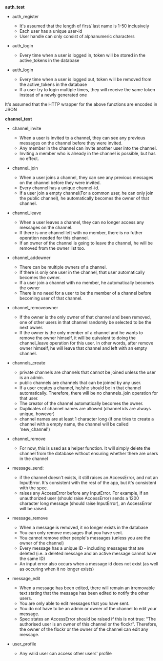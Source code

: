 **auth_test**


* auth_register
	* It's assumed that the length of first/ last name is 1-50 inclusively
	* Each user has a unique user-id
	* User handle can only consist of alphanumeric characters

* auth_login
    * Every time when a user is logged in, token will be stored in the active_tokens in the database

* auth_login
    * Every time when a user is logged out, token will be removed from the active_tokens in the database
    * If a user try to login multiple times, they will receive the same token instead of a newly generated one

It's assumed that the HTTP wrapper for the above functions are encoded in JSON

**channel_test**

* channel_invite
    * When a user is invited to a channel, they can see any previous messages on the channel before they were invited.
    * Any member in the channel can invite another user into the channel.
    * Inviting a member who is already in the channel is possible, but has no effect.

* channel_join
    * When a user joins a channel, they can see any previous messages on the channel before they were invited.
    * Every channel has a unique channel-id.
    * If a user join a empty channel(For a common user, he can only join the public channel), he automatically becomes the owner of that channel.

* channel_leave
    * When a user leaves a channel, they can no longer access any messages on the channel.
    * If there is one channel left with no member, there is no futher operation needed for this channel.
    * If an owner of the channel is going to leave the channel, he will be removed from the owner list too.
  
* channel_addowner
    * There can be multiple owners of a channel.
    * If there is only one user in the channel, that user automatically becomes the owner.
    * If a user join a channel with no member, he automatically becomes the owner
    * There is no need for a user to be the member of a channel before becoming user of that channel.
  
* channel_removeowner
    * If the owner is the only owner of that channel and been removed, one of other users in that channel randomly be selected to be the next owner.
    * If the owner is the only member of a channel and he wants to remove the owner himself, it will be quivalent to doing the channel_leave operation for this user. In other words, after remove owner himself, he will leave that channel and left with an empty channel.

* channels_create
    * private channels are channels that cannot be joined unless the user is an admin.
    * public channels are channels that can be joined by any user.
    * If a user creates a channel, he/she should be in that channel automatically. Therefore, there will be no channels_join operation for that user.
    * The creator of the channel automatically becomes the owner.
    * Duplicates of channel names are allowed (channel ids are always unique, however)
    * channel names are at least 1 character long (if one tries to create a channel with a empty name, the channel will be called 'new_channel')

* channel_remove
    * For now, this is used as a helper function. It will simply delete the channel from the database without ensuring whether there are users in the channel

* message_send:
    * if the channel doesn't exists, it still raises an AccessError, and not an InputError. It's consistent with the rest of the app, but it's consistent with the spec.
    * raises any AccessError before any InputError. For example, if an unauthorized user (should raise AccessError) sends a 1200 character long message (should raise InputError), an AccessError will be raised.

* message_remove
    * When a message is removed, it no longer exists in the database
    * You can only remove messages that you have sent.
    * You cannot remove other people's messages (unless you are the owner of the channel)
    * Every message has a unique ID - including messages that are deleted (i.e. a deleted message and an active message cannot have the same ID)
    * An input error also occurs when a message id does not exist (as well as occuring when it no longer exists)

* message_edit
    * When a message has been edited, there will remain an irremovable text stating that the message has been edited
    to notify the other users.
    * You are only able to edit messages that you have sent.
    * You do not have to be an admin or owner of the channel to edit your message.
    * Spec states an AccessError should be raised if this is not true: "The authorised user is an owner of this channel or the flockr". Therefore, the owner of the flockr or the owner of the channel can edit any message.

* user_profile
    * Any valid user can access other users' profile